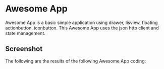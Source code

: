 # Awesome App

Awesome App is a basic simple application using drawer, lisview, floating actionbutton, iconbutton. This Awesome App uses the json http client and state management.
## Screenshot

The following are the results of the following Awesome App coding:
